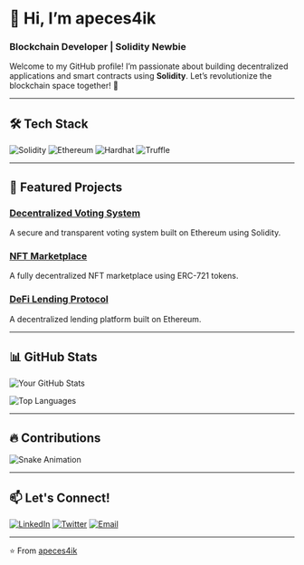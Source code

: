 # 👋 Hi, I’m **apeces4ik**
### Blockchain Developer | Solidity Newbie

Welcome to my GitHub profile! I’m passionate about building decentralized applications and smart contracts using **Solidity**. Let’s revolutionize the blockchain space together! 🚀

---

## 🛠️ Tech Stack

![Solidity](https://img.shields.io/badge/Solidity-%23363636.svg?style=for-the-badge&logo=solidity&logoColor=white)
![Ethereum](https://img.shields.io/badge/Ethereum-3C3C3D?style=for-the-badge&logo=Ethereum&logoColor=white)
![Hardhat](https://img.shields.io/badge/Hardhat-FFF100?style=for-the-badge&logo=hardhat&logoColor=black)
![Truffle](https://img.shields.io/badge/Truffle-3C3C3D?style=for-the-badge&logo=truffle&logoColor=white)

---

## 🚀 Featured Projects

### [Decentralized Voting System](https://github.com/apeces4ik/decentralized-voting)
A secure and transparent voting system built on Ethereum using Solidity.

### [NFT Marketplace](https://github.com/apeces4ik/nft-marketplace)
A fully decentralized NFT marketplace using ERC-721 tokens.

### [DeFi Lending Protocol](https://github.com/apeces4ik/defi-lending)
A decentralized lending platform built on Ethereum.

---

## 📊 GitHub Stats

![Your GitHub Stats](https://github-readme-stats.vercel.app/api?username=apeces4ik&show_icons=true&theme=radical)

![Top Languages](https://github-readme-stats.vercel.app/api/top-langs/?username=apeces4ik&layout=compact&theme=radical&hide=html,css,javascript)

---

## 🔥 Contributions

![Snake Animation](https://github.com/apeces4ik/apeces4ik/blob/output/github-contribution-grid-snake.svg)

---

## 📫 Let's Connect!

[![LinkedIn](https://img.shields.io/badge/LinkedIn-0077B5?style=for-the-badge&logo=linkedin&logoColor=white)](https://www.linkedin.com/in/yourusername/)
[![Twitter](https://img.shields.io/badge/Twitter-1DA1F2?style=for-the-badge&logo=twitter&logoColor=white)](https://twitter.com/yourusername)
[![Email](https://img.shields.io/badge/Email-D14836?style=for-the-badge&logo=gmail&logoColor=white)](mailto:youremail@example.com)

---

⭐️ From [apeces4ik](https://github.com/apeces4ik)
